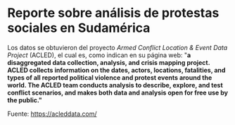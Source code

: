 # Reporte sobre análisis de protestas sociales en Sudamérica

Los datos se obtuvieron del proyecto *Armed Conflict Location & Event Data Project* (ACLED), el cual es, como indican en su página web: "**a disaggregated data collection, analysis, and crisis mapping project. ACLED collects information on the dates, actors, locations, fatalities, and types of all reported political violence and protest events around the world. The ACLED team conducts analysis to describe, explore, and test conflict scenarios, and makes both data and analysis open for free use by the public."**

Fuente: <https://acleddata.com/>
